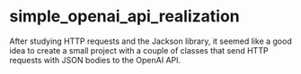 # simple_openai_api_realization
After studying HTTP requests and the Jackson library, it seemed like a good idea to create a small project with a couple of classes that send HTTP requests with JSON bodies to the OpenAI API.
